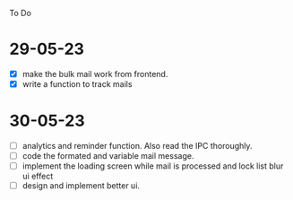 To Do
# 29-05-23
- [x] make the bulk mail work from frontend.
- [x] write a function to track mails 
# 30-05-23
- [ ] analytics and reminder function. Also read the IPC thoroughly.
- [ ] code the formated and variable mail message.
- [ ] implement the loading screen while mail is processed and lock list blur ui effect
- [ ] design and implement better ui.